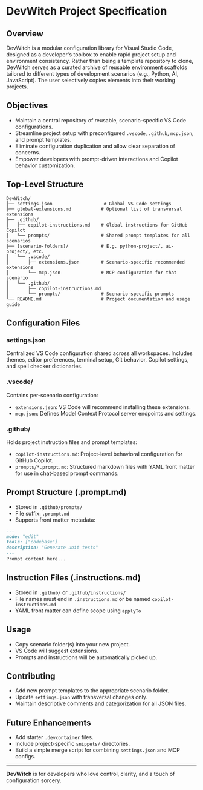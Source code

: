 # DevWitch Project Specification

## Overview

DevWitch is a modular configuration library for Visual Studio Code, designed as a developer's toolbox to enable rapid project setup and environment consistency. Rather than being a template repository to clone, DevWitch serves as a curated archive of reusable environment scaffolds tailored to different types of development scenarios (e.g., Python, AI, JavaScript). The user selectively copies elements into their working projects.

## Objectives

* Maintain a central repository of reusable, scenario-specific VS Code configurations.
* Streamline project setup with preconfigured `.vscode`, `.github`, `mcp.json`, and prompt templates.
* Eliminate configuration duplication and allow clear separation of concerns.
* Empower developers with prompt-driven interactions and Copilot behavior customization.

## Top-Level Structure

```plaintext
DevWitch/
├── settings.json                   # Global VS Code settings
├── global-extensions.md           # Optional list of transversal extensions
├── .github/
│   ├── copilot-instructions.md    # Global instructions for GitHub Copilot
│   └── prompts/                   # Shared prompt templates for all scenarios
├── [scenario-folders]/            # E.g. python-project/, ai-project/, etc.
│   └── .vscode/
│       ├── extensions.json        # Scenario-specific recommended extensions
│       └── mcp.json               # MCP configuration for that scenario
│   └── .github/
│       ├── copilot-instructions.md
│       └── prompts/               # Scenario-specific prompts
└── README.md                      # Project documentation and usage guide
```

## Configuration Files

### settings.json

Centralized VS Code configuration shared across all workspaces. Includes themes, editor preferences, terminal setup, Git behavior, Copilot settings, and spell checker dictionaries.

### .vscode/

Contains per-scenario configuration:

* `extensions.json`: VS Code will recommend installing these extensions.
* `mcp.json`: Defines Model Context Protocol server endpoints and settings.

### .github/

Holds project instruction files and prompt templates:

* `copilot-instructions.md`: Project-level behavioral configuration for GitHub Copilot.
* `prompts/*.prompt.md`: Structured markdown files with YAML front matter for use in chat-based prompt commands.

## Prompt Structure (.prompt.md)

* Stored in `.github/prompts/`
* File suffix: `.prompt.md`
* Supports front matter metadata:

```md
---
mode: "edit"
tools: ["codebase"]
description: "Generate unit tests"
---
Prompt content here...
```

## Instruction Files (.instructions.md)

* Stored in `.github/` or `.github/instructions/`
* File names must end in `.instructions.md` or be named `copilot-instructions.md`
* YAML front matter can define scope using `applyTo`

## Usage

* Copy scenario folder(s) into your new project.
* VS Code will suggest extensions.
* Prompts and instructions will be automatically picked up.

## Contributing

* Add new prompt templates to the appropriate scenario folder.
* Update `settings.json` with transversal changes only.
* Maintain descriptive comments and categorization for all JSON files.

## Future Enhancements

* Add starter `.devcontainer` files.
* Include project-specific `snippets/` directories.
* Build a simple merge script for combining `settings.json` and MCP configs.

---

**DevWitch** is for developers who love control, clarity, and a touch of configuration sorcery.
